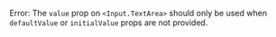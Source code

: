 Error: The `value` prop on `<Input.TextArea>` should only be used when `defaultValue` or `initialValue` props are not provided.
